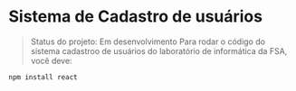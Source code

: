 # Sistema de Cadastro de usuários
> Status do projeto: Em desenvolvimento
 Para rodar o código do sistema cadastroo de usuários do laboratório de informática da FSA, você deve:

```
npm install react
```
